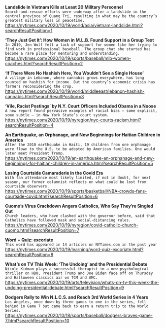 **Landslide in Vietnam Kills at Least 20 Military Personnel**\
`Search-and-rescue efforts were underway after a landslide in the central province of Quang Tri, resulting in what may be the country’s greatest military loss in peacetime.`\
https://nytimes.com/2020/10/19/world/asia/vietnam-landslide.html?searchResultPosition=1

**‘They Just Get It’: How Women in M.L.B. Found Support in a Group Text**\
`In 2019, Jen Wolf felt a lack of support for women like her trying to find work in professional baseball. The group chat she started has become a rare place for mentoring and understanding.`\
https://nytimes.com/2020/10/19/sports/baseball/mlb-women-coaches.html?searchResultPosition=2

**‘If There Were No Hashish Here, You Wouldn’t See a Single House’**\
`A village in Lebanon, where cannabis grows everywhere, has long counted on hashish for income. But the country’s economic crisis has farmers reconsidering the crop.`\
https://nytimes.com/2020/10/19/world/middleeast/lebanon-hashish-cannabis.html?searchResultPosition=3

**‘Vile, Racist Postings’ by N.Y. Court Officers Included Obama in a Noose**\
`A new report found pervasive examples of racial bias — some explicit, some subtle — in New York State’s court system.`\
https://nytimes.com/2020/10/19/nyregion/nyc-courts-racism.html?searchResultPosition=4

**An Earthquake, an Orphanage, and New Beginnings for Haitian Children in America**\
`After the 2010 earthquake in Haiti, 19 children from one orphanage were flown to the U.S. to be adopted by American families. One would later meet President Trump.`\
https://nytimes.com/2020/10/19/an-earthquake-an-orphanage-and-new-beginnings-for-haitian-children-in-america.html?searchResultPosition=5

**Losing Courtside Camaraderie in the Covid Era**\
`With fan attendance most likely limited, if not in doubt, for next season, our former columnist reflects on what could be lost from courtside observers.`\
https://nytimes.com/2020/10/19/sports/basketball/NBA-crowds-fans-courtside-covid.html?searchResultPosition=6

**Cuomo’s Virus Crackdown Angers Catholics, Who Say They’re Singled Out**\
`Church leaders, who have clashed with the governor before, said that Catholics have followed mask and social-distancing rules.`\
https://nytimes.com/2020/10/19/nyregion/covid-catholic-church-cuomo.html?searchResultPosition=7

**Word + Quiz: excoriate**\
`This word has appeared in 14 articles on NYTimes.com in the past year`\
https://nytimes.com/2020/10/19/learning/word-quiz-excoriate.html?searchResultPosition=8

**What’s on TV This Week: ‘The Undoing’ and the Presidential Debate**\
`Nicole Kidman plays a successful therapist in a new psychological thriller on HBO, President Trump and Joe Biden face off on Thursday and Halloween classics air on TCM and AMC.`\
https://nytimes.com/2020/10/19/arts/television/whats-on-tv-this-week-the-undoing-presidential-debate.html?searchResultPosition=9

**Dodgers Rally to Win N.L.C.S. and Reach 3rd World Series in 4 Years**\
`Los Angeles, once down by three games to one in the series, fell behind in Game 7 but came back to earn a return trip to the World Series.`\
https://nytimes.com/2020/10/18/sports/baseball/dodgers-braves-game-7.html?searchResultPosition=10

